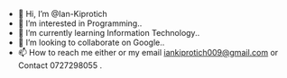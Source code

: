- 👋 Hi, I’m @Ian-Kiprotich
- 👀 I’m interested in Programming..
- 🌱 I’m currently learning Information Technology..
- 💞️ I’m looking to collaborate on Google..
- 📫 How to reach me either or my email iankiprotich009@gmail.com or Contact 0727298055
.

<!---
Ian-Kiprotich/Ian-Kiprotich is a ✨ special ✨ repository because its `README.md` (this file) appears on your GitHub profile.
You can click the Preview link to take a look at your changes.
--->

